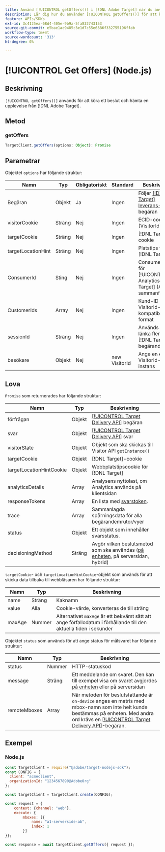 ```yaml
---
title: Använd [!UICONTROL getOffers()] i [!DNL Adobe Target] när du använder Node.js SDK
description: Lär dig hur du använder [!UICONTROL getOffers()] för att köra ett beslut och hämta en upplevelse från  [!DNL Adobe Target].
feature: APIs/SDKs
exl-id: 3c4125ea-68d4-405e-9b9a-5fa832743153
source-git-commit: e5bae1ac9485c3e1d7c55e6386f332755196ffab
workflow-type: tm+mt
source-wordcount: '313'
ht-degree: 0%

---
```


# [!UICONTROL Get Offers] (Node.js)

## Beskrivning

`[!UICONTROL getOffers()]` används för att köra ett beslut och hämta en upplevelse från [!DNL Adobe Target].


## Metod

### getOffers

```js {line-numbers="true"}
TargetClient.getOffers(options: Object): Promise
```

## Parametrar

Objektet `options` har följande struktur:

| Namn | Typ | Obligatoriskt | Standard | Beskrivning |
| --- |--- | --- | --- | --- |
| Begäran | Objekt | Ja | Ingen | Följer [[!DNL Target] leverans-API](/help/dev/implement/delivery-api/overview.md)-begäran |
| visitorCookie | Sträng | Nej | Ingen | ECID-cookie (VisitorId) |
| targetCookie | Sträng | Nej | Ingen | [!DNL Target]-cookie |
| targetLocationHint | Sträng | Nej | Ingen | Platstips för [!DNL Target] |
| ConsumerId | Sting | Nej | Ingen | ConsumerIds för [!UICONTROL Analytics for Target] (A4T) sammanfogning |
| CustomerIds | Array | Nej | Ingen | Kund-ID i VisitorId-kompatibelt format |
| sessionId | Sträng | Nej | Ingen | Används för att länka flera [!DNL Target]-begäranden |
| besökare | Objekt | Nej | new VisitorId | Ange en extern VisitorId-instans |

## Lova

`Promise` som returnerades har följande struktur:

| Namn | Typ | Beskrivning |
| --- | --- | --- |
| förfrågan | Objekt | [[!UICONTROL Target Delivery API]](/help/dev/implement/delivery-api/overview.md) begäran |
| svar | Objekt | [[!UICONTROL Target Delivery API]](/help/dev/implement/delivery-api/overview.md) svar |
| visitorState | Objekt | Objekt som ska skickas till Visitor API `getInstance()` |
| targetCookie | Objekt | [!DNL Target]-cookie |
| targetLocationHintCookie | Objekt | Webbplatstipscookie för [!DNL Target] |
| analyticsDetails | Array | Analysens nyttolast, om Analytics används på klientsidan |
| responseTokens | Array | En lista med [svarstoken](https://experienceleague.adobe.com/docs/target/using/administer/response-tokens.html?). |
| trace | Array | Sammanlagda spårningsdata för alla begärandemrutor/vyer |
| status | Objekt | Ett objekt som innehåller svarsstatus. |
| decisioningMethod | Sträng | Avgör vilken beslutsmetod som ska användas ([på enheten](/help/dev/implement/server-side/sdk-guides/on-device-decisioning/overview.md), på serversidan, hybrid) |

`targetCookie`- och `targetLocationHintCookie`-objekt som används för att skicka data tillbaka till webbläsaren har följande struktur:

| Namn | Typ | Beskrivning |
| --- | --- | --- |
| name | Sträng | Kaknamn |
| value | Alla | Cookie-värde, konverteras de till sträng |
| maxAge | Nummer | Alternativet `maxAge` är ett bekvämt sätt att ange förfallodatum i förhållande till den aktuella tiden i sekunder |

Objektet `status` som används för att ange status för målsvaret har följande struktur:

| Namn | Typ | Beskrivning |
| --- | --- | --- |
| status | Nummer | HTTP-statuskod |
| message | Sträng | Ett meddelande om svaret. Den kan till exempel visa om svaret avgjordes [på enheten](/help/dev/implement/server-side/sdk-guides/on-device-decisioning/overview.md) eller på serversidan |
| remoteMboxes | Array | När metoden för beslutsfattande är `on-device` anges en matris med mbox-namn som inte helt kunde bestämmas på enheten. Med andra ord krävs en [[!UICONTROL Target Delivery API]](/help/dev/implement/delivery-api/overview.md)-begäran. |

## Exempel

### Node.js

```js {line-numbers="true"}
const TargetClient = require("@adobe/target-nodejs-sdk");
const CONFIG = {
  client: "acmeclient",
  organizationId: "1234567890@AdobeOrg"
};

const targetClient = TargetClient.create(CONFIG);

const request = {
    context: {channel: "web"},
    execute: {
        mboxes: [{
            name: "a1-serverside-ab",
            index: 1
        }]
}};

const response = await targetClient.getOffers({ request });
```
